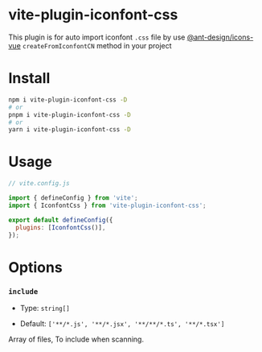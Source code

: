 # vite-plugin-iconfont-css

This plugin is for auto import iconfont `.css` file by use [@ant-design/icons-vue](https://2x.antdv.com/components/icon-cn#API) `createFromIconfontCN` method in your project

# Install

```bash
npm i vite-plugin-iconfont-css -D
# or
pnpm i vite-plugin-iconfont-css -D
# or
yarn i vite-plugin-iconfont-css -D
```

# Usage

```js
// vite.config.js

import { defineConfig } from 'vite';
import { IconfontCss } from 'vite-plugin-iconfont-css';

export default defineConfig({
  plugins: [IconfontCss()],
});
```

# Options

### `include`

- Type: `string[]`

- Default: `['**/*.js', '**/*.jsx', '**/**/*.ts', '**/*.tsx']`

Array of files, To include when scanning.
